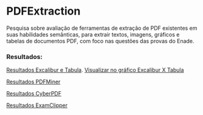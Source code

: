 # PDFExtraction
Pesquisa sobre avaliação de ferramentas de extração de PDF existentes em suas habilidades semânticas, para extrair textos, imagens, gráficos e tabelas de documentos PDF, com foco nas questões das provas do Enade. 

### Resultados:

<a href="https://docs.google.com/spreadsheets/d/e/2PACX-1vQCx4DweLAFnEA2RrWQWvnOM25kc2hHPJSbl-ti4LJy1ewGAYUuv74i5lL29z9cZ5K88f2KrVBsx8ra/pubhtml?gid=1461374803&single=true">Resultados Excalibur e Tabula</a>. <a href="https://docs.google.com/spreadsheets/d/e/2PACX-1vQCx4DweLAFnEA2RrWQWvnOM25kc2hHPJSbl-ti4LJy1ewGAYUuv74i5lL29z9cZ5K88f2KrVBsx8ra/pubchart?oid=2082733200&format=interactive">Visualizar no gráfico Excalibur X Tabula</a>

<a href="https://docs.google.com/spreadsheets/d/e/2PACX-1vQCx4DweLAFnEA2RrWQWvnOM25kc2hHPJSbl-ti4LJy1ewGAYUuv74i5lL29z9cZ5K88f2KrVBsx8ra/pubhtml?gid=1902115319&single=true">Resultados PDFMiner</a>

<a href="https://docs.google.com/spreadsheets/d/e/2PACX-1vQCx4DweLAFnEA2RrWQWvnOM25kc2hHPJSbl-ti4LJy1ewGAYUuv74i5lL29z9cZ5K88f2KrVBsx8ra/pubhtml?gid=915779694&single=true">Resultados CyberPDF</a>

<a href="https://docs.google.com/spreadsheets/d/e/2PACX-1vQCx4DweLAFnEA2RrWQWvnOM25kc2hHPJSbl-ti4LJy1ewGAYUuv74i5lL29z9cZ5K88f2KrVBsx8ra/pubhtml?gid=1686664941&single=true">Resultados ExamClipper</a>

